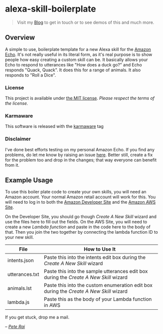 # alexa-skill-boilerplate

> Visit my [Blog](http://www.rai.org.uk) to get in touch or to
see demos of this and much more.

## Overview

A simple to use, boilerplate template for a new Alexa skill for the [Amazon Echo](https://en.wikipedia.org/wiki/Amazon_Echo). It's
not really useful in its literal form, as it's real purpose is to show people how easy
creating a custom skill can be. It basically allows your Echo to respond to utterances
like "How does a duck go?" and Echo responds "Quack, Quack". It does this for a
range of animals. It also responds to "Roll a Dice".

### License

This project is available under [the MIT license](https://github.com/pete-rai/jquery-slidein/blob/master/LICENSE). _Please respect the terms of the license._

### Karmaware

This software is released with the [karmaware](https://pete-rai.github.io/karmaware) tag

### Disclaimer

I've done best efforts testing on my personal Amazon Echo. If you find any problems,
do let me know by raising an issue [here](https://github.com/pete-rai/alexa-skill-boilerplate/issues). Better still, create a fix for the problem too and drop
in the changes; that way everyone can benefit from it.

## Example Usage

To use this boiler plate code to create your own skills, you will need an Amazon account.
Your normal Amazon retail account will work for this. You will need to log in to both
the [Amazon Developer Site](https://developer.amazon.com/) and the [Amazon AWS Site](https://aws.amazon.com/).

On the Developer Site, you should go though _Create A New Skill_ wizard and use the files
here to fill out the fields. On the AWS Site, you will need to create a new _Lambda function_
and paste in the code here to the body of that. Then you join the two together by connecting
the lambda function ID to your new skill.

| File | How to Use It |
| --- | --- |
| intents.json | Paste this into the intents edit box during the _Create A New Skill_ wizard  |
| utterances.txt | Paste this into the sample utterances edit box during the _Create A New Skill_ wizard |
| animals.lst | Paste this into the custom enumeration edit box during the _Create A New Skill_ wizard |
| lambda.js | Paste this as the body of your Lambda function in AWS |

If you get stuck, drop me a mail.

_– [Pete Rai](http://www.rai.org.uk)_
